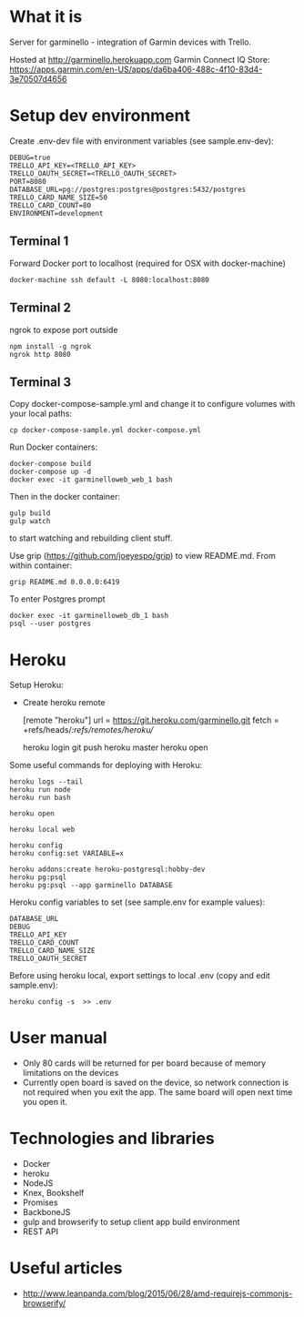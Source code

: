 # What it is

Server for garminello - integration of Garmin devices with Trello.

Hosted at http://garminello.herokuapp.com
Garmin Connect IQ Store: https://apps.garmin.com/en-US/apps/da6ba406-488c-4f10-83d4-3e70507d4656

# Setup dev environment

Create .env-dev file with environment variables (see sample.env-dev):

	DEBUG=true
	TRELLO_API_KEY=<TRELLO_API_KEY>
	TRELLO_OAUTH_SECRET=<TRELLO_OAUTH_SECRET>
	PORT=8080
	DATABASE_URL=pg://postgres:postgres@postgres:5432/postgres
	TRELLO_CARD_NAME_SIZE=50
	TRELLO_CARD_COUNT=80
	ENVIRONMENT=development

## Terminal 1
Forward Docker port to localhost (required for OSX with docker-machine)
	
	docker-machine ssh default -L 8080:localhost:8080

## Terminal 2
ngrok to expose port outside

	npm install -g ngrok
	ngrok http 8080

## Terminal 3
Copy docker-compose-sample.yml and change it to configure volumes with your local paths:

	cp docker-compose-sample.yml docker-compose.yml

Run Docker containers:

	docker-compose build
	docker-compose up -d
	docker exec -it garminelloweb_web_1 bash

Then in the docker container:

	gulp build
	gulp watch

to start watching and rebuilding client stuff.

Use grip (https://github.com/joeyespo/grip) to view README.md. From within container:

	grip README.md 0.0.0.0:6419


To enter Postgres prompt

	docker exec -it garminelloweb_db_1 bash
	psql --user postgres

# Heroku

Setup Heroku:
- Create heroku remote

	[remote "heroku"]
		url = https://git.heroku.com/garminello.git
		fetch = +refs/heads/*:refs/remotes/heroku/*

	heroku login
	git push heroku master
	heroku open

Some useful commands for deploying with Heroku:

	heroku logs --tail
	heroku run node
	heroku run bash

	heroku open

	heroku local web

	heroku config
	heroku config:set VARIABLE=x

	heroku addons:create heroku-postgresql:hobby-dev
	heroku pg:psql
	heroku pg:psql --app garminello DATABASE

Heroku config variables to set (see sample.env for example values):

	DATABASE_URL
	DEBUG
	TRELLO_API_KEY
	TRELLO_CARD_COUNT
	TRELLO_CARD_NAME_SIZE
	TRELLO_OAUTH_SECRET

Before using heroku local, export settings to local .env (copy and edit sample.env):

	heroku config -s  >> .env

# User manual

- Only 80 cards will be returned for per board because of memory limitations on the devices
- Currently open board is saved on the device, so network connection is not required when you exit the app. The same board will open next time you open it.
 
# Technologies and libraries
- Docker
- heroku
- NodeJS
- Knex, Bookshelf
- Promises
- BackboneJS
- gulp and browserify to setup client app build environment
- REST API

# Useful articles

- http://www.leanpanda.com/blog/2015/06/28/amd-requirejs-commonjs-browserify/
